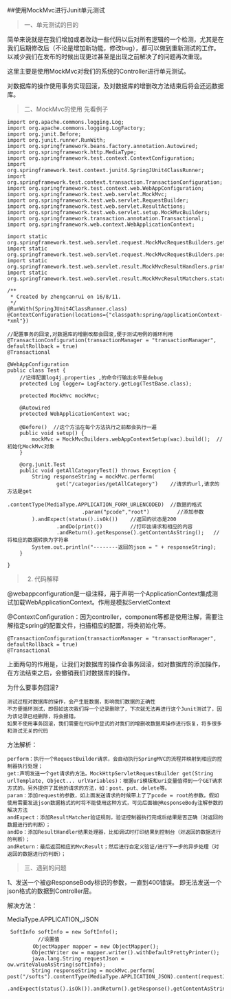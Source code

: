 ##使用MockMvc进行Junit单元测试

> 一、单元测试的目的

简单来说就是在我们增加或者改动一些代码以后对所有逻辑的一个检测，尤其是在我们后期修改后（不论是增加新功能，修改bug），都可以做到重新测试的工作。以减少我们在发布的时候出现更过甚至是出现之前解决了的问题再次重现。

这里主要是使用MockMvc对我们的系统的Controller进行单元测试。

对数据库的操作使用事务实现回滚，及对数据库的增删改方法结束后将会还远数据库。
> 二、MockMvc的使用 先看例子
```
import org.apache.commons.logging.Log;
import org.apache.commons.logging.LogFactory;
import org.junit.Before;
import org.junit.runner.RunWith;
import org.springframework.beans.factory.annotation.Autowired;
import org.springframework.http.MediaType;
import org.springframework.test.context.ContextConfiguration;
import org.springframework.test.context.junit4.SpringJUnit4ClassRunner;
import org.springframework.test.context.transaction.TransactionConfiguration;
import org.springframework.test.context.web.WebAppConfiguration;
import org.springframework.test.web.servlet.MockMvc;
import org.springframework.test.web.servlet.RequestBuilder;
import org.springframework.test.web.servlet.ResultActions;
import org.springframework.test.web.servlet.setup.MockMvcBuilders;
import org.springframework.transaction.annotation.Transactional;
import org.springframework.web.context.WebApplicationContext;
 
import static org.springframework.test.web.servlet.request.MockMvcRequestBuilders.get;
import static org.springframework.test.web.servlet.request.MockMvcRequestBuilders.post;
import static org.springframework.test.web.servlet.result.MockMvcResultHandlers.print;
import static org.springframework.test.web.servlet.result.MockMvcResultMatchers.status;
 
/**
 * Created by zhengcanrui on 16/8/11.
 */
@RunWith(SpringJUnit4ClassRunner.class)
@ContextConfiguration(locations={"classpath:spring/applicationContext-*xml"})
 
//配置事务的回滚,对数据库的增删改都会回滚,便于测试用例的循环利用
@TransactionConfiguration(transactionManager = "transactionManager", defaultRollback = true)
@Transactional
 
@WebAppConfiguration
public class Test {
    //记得配置log4j.properties ,的命令行输出水平是debug
    protected Log logger= LogFactory.getLog(TestBase.class);
 
    protected MockMvc mockMvc;
 
    @Autowired
    protected WebApplicationContext wac;
 
    @Before()  //这个方法在每个方法执行之前都会执行一遍
    public void setup() {
        mockMvc = MockMvcBuilders.webAppContextSetup(wac).build();  //初始化MockMvc对象
    }
 
    @org.junit.Test
    public void getAllCategoryTest() throws Exception {
        String responseString = mockMvc.perform(
                get("/categories/getAllCategory")    //请求的url,请求的方法是get
                        .contentType(MediaType.APPLICATION_FORM_URLENCODED)  //数据的格式
　　　　　　　　　　　　　　 .param("pcode","root")         //添加参数
        ).andExpect(status().isOk())    //返回的状态是200
                .andDo(print())         //打印出请求和相应的内容
                .andReturn().getResponse().getContentAsString();   //将相应的数据转换为字符串
        System.out.println("--------返回的json = " + responseString);
    }
 
}
```
> 2. 代码解释

@webappconfiguration是一级注释，用于声明一个ApplicationContext集成测试加载WebApplicationContext。作用是模拟ServletContext

@ContextConfiguration：因为controller，component等都是使用注解，需要注解指定spring的配置文件，扫描相应的配置，将类初始化等。
```
@TransactionConfiguration(transactionManager = "transactionManager", defaultRollback = true)
@Transactional
```
上面两句的作用是，让我们对数据库的操作会事务回滚，如对数据库的添加操作，在方法结束之后，会撤销我们对数据库的操作。

为什么要事务回滚?

```
测试过程对数据库的操作，会产生脏数据，影响我们数据的正确性
不方便循环测试，即假如这次我们将一个记录删除了，下次就无法再进行这个Junit测试了，因为该记录已经删除，将会报错。
如果不使用事务回滚，我们需要在代码中显式的对我们的增删改数据库操作进行恢复，将多很多和测试无关的代码
```
方法解析：
```
perform：执行一个RequestBuilder请求，会自动执行SpringMVC的流程并映射到相应的控制器执行处理；
get:声明发送一个get请求的方法。MockHttpServletRequestBuilder get(String urlTemplate, Object... urlVariables)：根据uri模板和uri变量值得到一个GET请求方式的。另外提供了其他的请求的方法，如：post、put、delete等。
param：添加request的参数，如上面发送请求的时候带上了了pcode = root的参数。假如使用需要发送json数据格式的时将不能使用这种方式，可见后面被@ResponseBody注解参数的解决方法
andExpect：添加ResultMatcher验证规则，验证控制器执行完成后结果是否正确（对返回的数据进行的判断）；
andDo：添加ResultHandler结果处理器，比如调试时打印结果到控制台（对返回的数据进行的判断）；
andReturn：最后返回相应的MvcResult；然后进行自定义验证/进行下一步的异步处理（对返回的数据进行的判断）；
```
> 三、遇到的问题

1、发送一个被@ResponseBody标识的参数，一直到400错误。 即无法发送一个json格式的数据到Controller层。

解决方法：

MediaType.APPLICATION_JSON

```
 SoftInfo softInfo = new SoftInfo();
　　　　　　//设置值
　　　　　ObjectMapper mapper = new ObjectMapper();
        ObjectWriter ow = mapper.writer().withDefaultPrettyPrinter();
        java.lang.String requestJson = ow.writeValueAsString(softInfo);
        String responseString = mockMvc.perform( post("/softs").contentType(MediaType.APPLICATION_JSON).content(requestJson)).andDo(print())
                .andExpect(status().isOk()).andReturn().getResponse().getContentAsString();
```